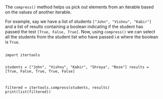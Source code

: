The `compress()` method helps us pick out elements from an iterable based on the values of another iterable. 

For example, say we have a list of students `["John", "Vishnu", "Kabir"]` and a  list of results containing a boolean indicating if the student has passed the test `[True, False, True]`. Now, using `compress()` we can select all the students from the student list who have passed i.e where the boolean is `True`.

<Editor lang="python">
<code>
import itertools

students = ["John", "Vishnu", "Kabir", "Shreya", "Rose"]
results = [True, False, True, True, False]

filtered = itertools.compress(students, results)
print(list(filtered))
</code>
</Editor>